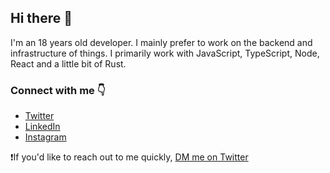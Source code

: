 ## Hi there 👋

I'm an 18 years old developer. I mainly prefer to work on the backend and infrastructure of things. I primarily work with JavaScript, TypeScript, Node, React and a little bit of Rust.

### Connect with me 👇
* [Twitter](https://twitter.com/notnickdev)
* [LinkedIn](https://www.linkedin.com/in/nicholas-n-5a9187195/)
* [Instagram](https://www.instagram.com/notnickdev/)

❗️If you'd like to reach out to me quickly, [DM me on Twitter](https://twitter.com/notnickdev)
